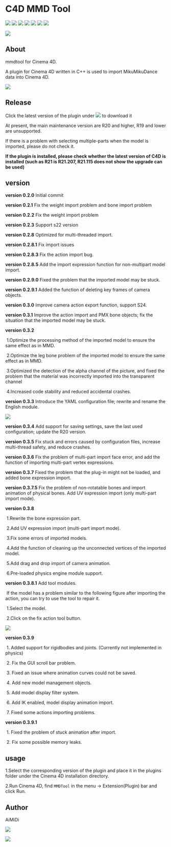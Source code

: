# C4D MMD Tool

[![](https://img.shields.io/github/downloads/AiMiDi/C4D_MMD_Tool/total)](https://github.com/AiMiDi/C4D_MMD_Tool/releases) [![](https://img.shields.io/github/forks/AiMiDi/C4D_MMD_Tool)](https://github.com/AiMiDi/C4D_MMD_Tool/network/members) [![](https://img.shields.io/github/stars/AiMiDi/C4D_MMD_Tool)](https://github.com/AiMiDi/C4D_MMD_Tool/stargazers) [![](https://img.shields.io/github/license/AiMiDi/C4D_MMD_Tool)](https://github.com/AiMiDi/C4D_MMD_Tool/blob/main/LICENSE.md) ![](https://img.shields.io/github/languages/top/AiMiDi/C4D_MMD_Tool) ![](https://img.shields.io/github/last-commit/AiMiDi/C4D_MMD_Tool) [![](https://img.shields.io/github/v/release/AiMiDi/C4D_MMD_Tool)](https://github.com/AiMiDi/C4D_MMD_Tool/releases)

[![](https://img.shields.io/badge/ReadMe-%E4%B8%AD%E6%96%87-red)](README_zh.md)

## About

mmdtool for Cinema 4D.

A plugin for Cinema 4D written in C++ is used to import MikuMikuDance data into Cinema 4D.

![](https://ftp.bmp.ovh/imgs/2021/05/bac9aa6402d8894d.jpg)

## Release

Click the latest version of the plugin under [![](https://img.shields.io/github/v/release/AiMiDi/C4D_MMD_Tool)](https://github.com/AiMiDi/C4D_MMD_Tool/releases) to download it

At present, the main maintenance version are R20 and higher, R19 and lower are unsupported.

If there is a problem with selecting multiple-parts when the model is imported, please do not check it.

**If the plugin is installed, please check whether the latest version of C4D is installed (such as R21 is R21.207, R21.115 does not show the upgrade can be used)**

## version 

**version 0.2.0** Initial commit

**version 0.2.1** Fix the weight import problem and bone import problem

**version 0.2.2** Fix the weight import problem

**version 0.2.3** Support s22 version

**version 0.2.8**  Optimized for multi-threaded import.

**version 0.2.8.1** Fix import issues

**version 0.2.8.3** Fix the action import bug.

**version 0.2.8.5** Add the import expression function for non-multipart model import.

**version 0.2.9.0** Fixed the problem that the imported model may be stuck.

**version 0.2.9.1**  Added the function of deleting key frames of camera objects.

**version 0.3.0**  Improve camera action export function, support S24.

**version 0.3.1** Improve the action import and PMX bone objects; fix the situation that the imported model may be stuck.

**version 0.3.2**

​	1.Optimize the processing method of the imported model to ensure the same effect as in MMD.

​	2.Optimize the leg bone problem of the imported model to ensure the same effect as in MMD.

​	3.Optimized the detection of the alpha channel of the picture, and fixed the problem that the material was incorrectly imported into the transparent channel

​	4.Increased code stability and reduced accidental crashes.

**version 0.3.3** Introduce the YAML configuration file; rewrite and rename the English module.

![](https://ftp.bmp.ovh/imgs/2021/05/84376d077a7e0721.jpg)

**version 0.3.4** Add support for saving settings, save the last used configuration; update the R20 version.

**version 0.3.5** Fix stuck and errors caused by configuration files, increase multi-thread safety, and reduce crashes.

**version 0.3.6** Fix the problem of multi-part import face error, and add the function of importing multi-part vertex expressions.

**version 0.3.7** Fixed the problem that the plug-in might not be loaded, and added bone expression import.

**version 0.3.7.5** Fix the problem of non-rotatable bones and import animation of physical bones. Add UV expression import (only multi-part import mode).

**version 0.3.8**

​	1.Rewrite the bone expression part.

​	2.Add UV expression import (multi-part import mode).

​	3.Fix some errors of imported models.

​	4.Add the function of cleaning up the unconnected vertices of the imported model.

​	5.Add drag and drop import of camera animation.

​	6.Pre-loaded physics engine module support.

**version 0.3.8.1** Add tool modules.

​	If the model has a problem similar to the following figure after importing the action, you can try to use the tool to repair it.

​		1.Select the model.

​		2.Click on the fix action tool button.

![](https://ftp.bmp.ovh/imgs/2021/06/56cdad59253281fe.png)

**version 0.3.9**

​		1. Added support for rigidbodies and joints. (Currently not implemented in physics)

​		2. Fix the GUI scroll bar problem.

​		3. Fixed an issue where animation curves could not be saved.

​		4. Add new model management objects.

​		5. Add model display filter system.

​		6. Add IK enabled, model display animation import.

​		7. Fixed some actions importing problems.

**version 0.3.9.1**

​		1. Fixed the problem of stuck animation after import.

​		2. Fix some possible memory leaks.

## usage

1.Select the corresponding version of the plugin and place it in the plugins folder under the Cinema 4D installation directory.

2.Run Cinema 4D, find `MMDTool` in the menu -> Extension(Plugin) bar and click Run.

## Author

AiMiDi

[![](https://img.shields.io/badge/-@AiMiDi-%23181717?style=flat-square&logo=github)](https://github.com/AiMiDi)   

[![](https://img.shields.io/badge/-%40艾米蒂aimidi-blue?style=flat-square&logo=bilibili)](https://space.bilibili.com/30898053)
